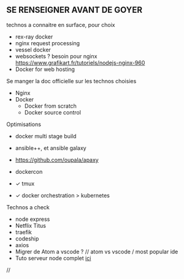 SE RENSEIGNER AVANT DE GOYER
----------------------------
technos a connaitre en surface, pour choix



-	rex-ray docker
-	nginx request processing
-	vessel docker
-	websockets ? besoin pour nginx https://www.grafikart.fr/tutoriels/nodejs-nginx-960
-	Docker for web hosting

Se manger la doc officielle sur les technos choisies

- Nginx
- Docker
	- Docker from scratch
	- Docker source control


Optimisations

-	docker multi stage build
- ansible++, et ansible galaxy
-	https://github.com/oupala/apaxy
-	dockercon
	
-	✓ tmux
-	✓ docker orchestration > kubernetes
	
Technos a check

-	node express
-	Netflix Titus
-	traefik
-	codeship
-	axios
-	Migrer de Atom a vscode ? // atom vs vscode / most popular ide
-	Tuto serveur node complet [ici](https://www.youtube.com/watch?v=XCgCjasqEFo&list=PLQlWzK5tU-gDyxC1JTpyC2avvJlt3hrIh&index=2)



































//